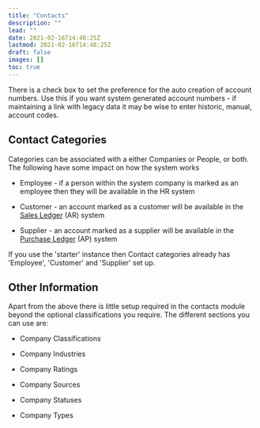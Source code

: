 ```yaml
---
title: "Contacts"
description: ""
lead: ""
date: 2021-02-16T14:48:25Z
lastmod: 2021-02-16T14:48:25Z
draft: false
images: []
toc: true
---
```


There is a check box to set the preference for the auto creation of account numbers. Use this if you want system generated account numbers - if maintaining a link with legacy data it may be wise to enter historic, manual, account codes.

## Contact Categories

Categories can be associated with a either Companies or People, or both. The following have some impact on how the system works

* Employee - if a person within the system company is marked as an employee then they will be available in the HR system

* Customer - an account marked as a customer will be available in the [Sales Ledger](sales_ledger) (AR) system

* Supplier - an account marked as a supplier will be available in the [Purchase Ledger](purchase_ledger) (AP) system

If you use the 'starter' instance then Contact categories already has 'Employee', 'Customer' and 'Supplier' set up.

## Other Information

Apart from the above there is little setup required in the contacts module beyond the optional classifications you require. The different sections you can use are:

* Company Classifications

* Company Industries

* Company Ratings

* Company Sources

* Company Statuses

* Company Types
